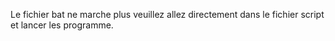 Le fichier bat ne marche plus veuillez allez directement dans le fichier script et lancer les programme.
